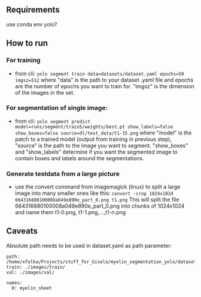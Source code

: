 

## Requirements
use conda env yolo?

## How to run
### For training
- from cli: `yolo segment train data=datasets/dataset.yaml epochs=50 imgsz=512`
where  "data" is the path to your dataset .yaml file and epochs are the number of epochs you want to train for. "imgsz" is the dimension of the images in the set.


### For segmentation of single image:

 - from cli: `yolo segment predict model=runs/segment/train5/weights/best.pt show_labels=false show_boxes=false source=dl/test_data/t1-15.png`
 where "model" is the patch to a trained model (output from training in previous step), "source" is the path to the image you want to segment. "show_boxes" and "show_labels" determine if you want the segmented image to contain boxes and labels around the segmentations.

### Generate testdata from a large picture
 - use the convert command from imagemagick (linux) to split a large image into many smaller ones like this:
 `convert -crop 1024x1024 664316880100008a049e890e_part_0.png t1.png`
 This will split the file 664316880100008a049e890e_part_0.png into chunks of 1024x1024 and name them t1-0.png, t1-1.png,...,t1-n.png

## Caveats
Absolute path needs to be used in dataset.yaml as path parameter:

```
path: /home/xfolka/Projects/stuff_for_Gisela/myelin_segmentation_yolo/datasets
train: ./images/train/ 
val: ./images/val/ 
 
names: 
  0: myelin_sheet
```